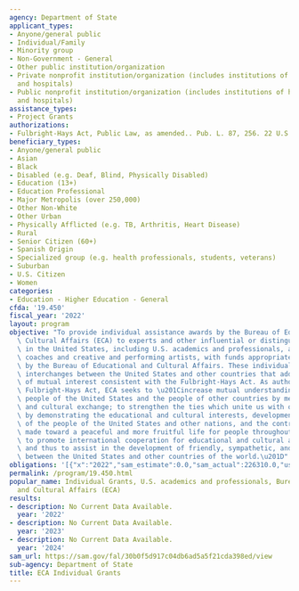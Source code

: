 ```yaml
---
agency: Department of State
applicant_types:
- Anyone/general public
- Individual/Family
- Minority group
- Non-Government - General
- Other public institution/organization
- Private nonprofit institution/organization (includes institutions of higher education
  and hospitals)
- Public nonprofit institution/organization (includes institutions of higher education
  and hospitals)
assistance_types:
- Project Grants
authorizations:
- Fulbright-Hays Act, Public Law, as amended.. Pub. L. 87, 256. 22 U.S.C. &sect; 2451.
beneficiary_types:
- Anyone/general public
- Asian
- Black
- Disabled (e.g. Deaf, Blind, Physically Disabled)
- Education (13+)
- Education Professional
- Major Metropolis (over 250,000)
- Other Non-White
- Other Urban
- Physically Afflicted (e.g. TB, Arthritis, Heart Disease)
- Rural
- Senior Citizen (60+)
- Spanish Origin
- Specialized group (e.g. health professionals, students, veterans)
- Suburban
- U.S. Citizen
- Women
categories:
- Education - Higher Education - General
cfda: '19.450'
fiscal_year: '2022'
layout: program
objective: "To provide individual assistance awards by the Bureau of Educational and\
  \ Cultural Affairs (ECA) to experts and other influential or distinguished persons\
  \ in the United States, including U.S. academics and professionals, athletes and\
  \ coaches and creative and performing artists, with funds appropriated to and authorized\
  \ by the Bureau of Educational and Cultural Affairs. These individual grants support\
  \ interchanges between the United States and other countries that address issues\
  \ of mutual interest consistent with the Fulbright-Hays Act. As authorized by the\
  \ Fulbright-Hays Act, ECA seeks to \u201Cincrease mutual understanding between the\
  \ people of the United States and the people of other countries by means of educational\
  \ and cultural exchange; to strengthen the ties which unite us with other nations\
  \ by demonstrating the educational and cultural interests, developments, and achievements\
  \ of the people of the United States and other nations, and the contributions being\
  \ made toward a peaceful and more fruitful life for people throughout the world;\
  \ to promote international cooperation for educational and cultural advancement;\
  \ and thus to assist in the development of friendly, sympathetic, and peaceful relations\
  \ between the United States and other countries of the world.\u201D"
obligations: '[{"x":"2022","sam_estimate":0.0,"sam_actual":226310.0,"usa_spending_actual":2543151.27},{"x":"2023","sam_estimate":226310.0,"sam_actual":0.0,"usa_spending_actual":327957.55},{"x":"2024","sam_estimate":226310.0,"sam_actual":0.0,"usa_spending_actual":0.0}]'
permalink: /program/19.450.html
popular_name: Individual Grants, U.S. academics and professionals, Bureau of Educational
  and Cultural Affairs (ECA)
results:
- description: No Current Data Available.
  year: '2022'
- description: No Current Data Available.
  year: '2023'
- description: No Current Data Available.
  year: '2024'
sam_url: https://sam.gov/fal/30b0f5d917c04db6ad5a5f21cda398ed/view
sub-agency: Department of State
title: ECA Individual Grants
---
```


